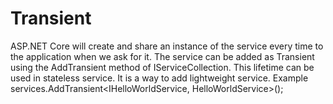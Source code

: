 # Transient
ASP.NET Core will create and share an instance of the service every time to the application when we ask for it. The service can be added as Transient using the AddTransient method of IServiceCollection. This lifetime can be used in stateless service. It is a way to add lightweight service.
Example
services.AddTransient<IHelloWorldService, HelloWorldService>();
